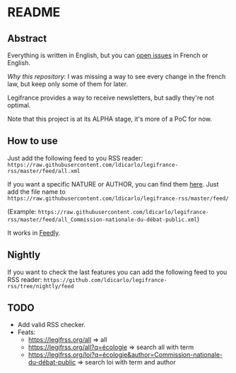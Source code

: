 # README

## Abstract

Everything is written in English, but you can [open issues](https://github.com/ldicarlo/legifrance-rss/issues/new) in French or English.

_Why this repository_: I was missing a way to see every change in the french law, but keep only some of them for later.

Legifrance provides a way to receive newsletters, but sadly they're not optimal.

Note that this project is at its ALPHA stage, it's more of a PoC for now.

## How to use

Just add the following feed to you RSS reader: `https://raw.githubusercontent.com/ldicarlo/legifrance-rss/master/feed/all.xml`

If you want a specific NATURE or AUTHOR, you can find them [here](https://github.com/ldicarlo/legifrance-rss/tree/master/feed). Just add the file name to `https://raw.githubusercontent.com/ldicarlo/legifrance-rss/master/feed/`

(Example: `https://raw.githubusercontent.com/ldicarlo/legifrance-rss/master/feed/all_Commission-nationale-du-débat-public.xml`)

It works in [Feedly](https://feedly.com).

## Nightly

If you want to check the last features you can add the following feed to you RSS reader: `https://github.com/ldicarlo/legifrance-rss/tree/nightly/feed`

## TODO

- Add valid RSS checker.
- Feats:
  - https://legifrss.org/all => all
  - https://legifrss.org/all?q=écologie => search all with term
  - https://legifrss.org/loi?q=écologie&author=Commission-nationale-du-débat-public => search loi with term and author
